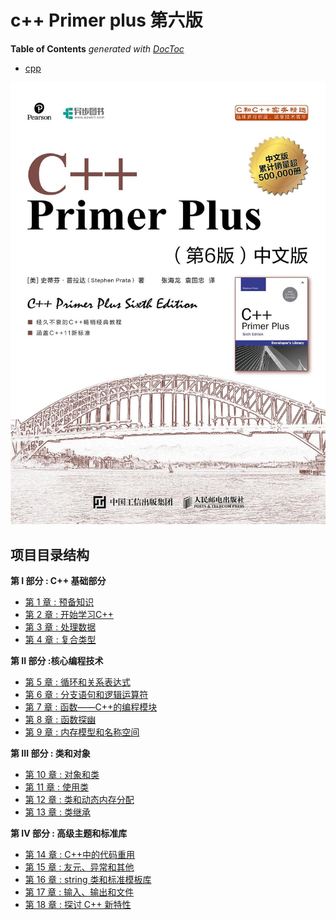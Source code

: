 # c++ Primer plus 第六版
<!-- START doctoc generated TOC please keep comment here to allow auto update -->
<!-- DON'T EDIT THIS SECTION, INSTEAD RE-RUN doctoc TO UPDATE -->
**Table of Contents**  *generated with [DocToc](https://github.com/thlorenz/doctoc)*

- [cpp](#cpp)

<!-- END doctoc generated TOC please keep comment here to allow auto update -->

![C++ Primer Plus](https://raw.githubusercontent.com/fuzhanmeng/cpp/main/pictures/C%2B%2BPrimerPlus.jpg)

## 项目目录结构

<!-- - [Practice/](./Practice) -->

**第 I 部分 : C++ 基础部分**
  - [第 1 章 : 预备知识](./Practice/chapter_01/README.md)
  - [第 2 章 : 开始学习C++](./Practice/chapter_02/README.md)
  - [第 3 章 : 处理数据](./Practice/chapter_03/README.md)
  - [第 4 章 : 复合类型](./Practice/chapter_04/README.md)

**第 II 部分 :核心编程技术**
  - [第 5 章 : 循环和关系表达式](./Practice/chapter_05/README.md)
  - [第 6 章 : 分支语句和逻辑运算符](./Practice/chapter_06/README.md)
  - [第 7 章 : 函数——C++的编程模块](./Practice/chapter_07/README.md)
  - [第 8 章 : 函数探幽](./Practice/chapter_08/README.md)
  - [第 9 章 : 内存模型和名称空间](./Practice/chapter_09/README.md)

**第 III 部分 : 类和对象**
  - [第 10 章 : 对象和类](./Practice/chapter_10/README.md)
  - [第 11 章 : 使用类](./Practice/chapter_11/README.md)
  - [第 12 章 : 类和动态内存分配](./Practice/chapter_12/README.md)
  - [第 13 章 : 类继承](./Practice/chapter_13/README.md)

**第 IV 部分 : 高级主题和标准库**
  - [第 14 章 : C++中的代码重用](./Practice/chapter_14/README.md)
  - [第 15 章 : 友元、异常和其他](./Practice/chapter_15/README.md)
  - [第 16 章 : string 类和标准模板库](./Practice/chapter_16/README.md)
  - [第 17 章 : 输入、输出和文件](./Practice/chapter_17/README.md)
  - [第 18 章 : 探讨 C++ 新特性](./Practice/chapter_18/README.md)